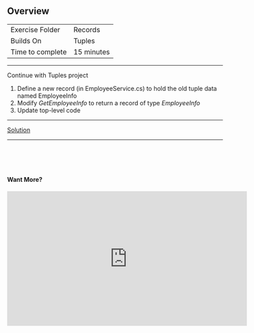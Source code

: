 ## Overview

| | |
| --------- | --------------------------- |
| Exercise Folder | Records |
| Builds On | Tuples |
| Time to complete | 15 minutes

---
Continue with Tuples project

1. Define a new record (in EmployeeService.cs) to hold the old tuple data named EmployeeInfo
1. Modify *GetEmployeeInfo* to return a record of type *EmployeeInfo*
1. Update top-level code  

---

[Solution](https://github.com/chuckmccullough85/ASP.Net8-Course-20486/tree/main/solutions/Records)

--- 
<br/>
<br/>
<br/>

#### Want More? 

<iframe width="560" height="315" src="https://www.youtube.com/embed/PZpKv8wfIZ4?si=vOq9ZigUm0odahSC" title="YouTube video player" frameborder="0" allow="accelerometer; autoplay; clipboard-write; encrypted-media; gyroscope; picture-in-picture; web-share" allowfullscreen></iframe>